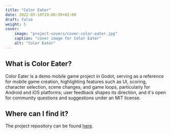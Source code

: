 ```yaml
---
title: "Color Eater"
date: 2022-05-10T19:06:59+02:00
draft: false
weight: 5
cover:
    image: "project-covers/cover-color-eater.jpg"
    caption: "cover image for Color Eater"
    alt: "Color Eater"
---
```


## What is Color Eater?

Color Eater is a demo mobile game project in Godot, serving as a reference for mobile game creation, highlighting features such as UI, scoring, character selection, scene changes, and game loops, particularly for Android and iOS platforms; user feedback shapes its direction, and it's open for community questions and suggestions under an MIT license.

## Where can I find it?

The project repository can be found [here](https://github.com/kamyabnazari/color-eater).